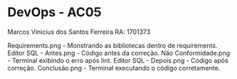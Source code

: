 # DevOps - AC05 
Marcos Vinicius dos Santos Ferreira 
RA: 1701373

Requirements.png - Monstrando as bibliotecas dentro de requirements. 
Editor SQL - Antes.png - Código antes da correção. 
Não Conformidade.png - Terminal exibindo o erro após lint. 
Editor SQL - Depois.png - Código após correção. 
Conclusão.png - Terminal executando o código corretamente. 
